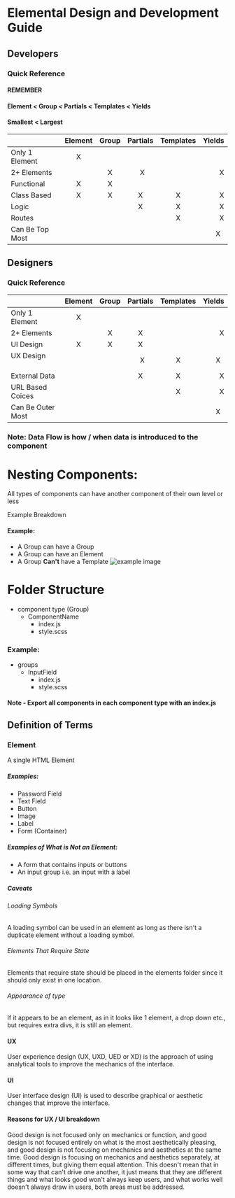# Elemental Design and Development Guide

## Developers
### Quick Reference
#### REMEMBER 
#### Element < Group < Partials < Templates < Yields
#### Smallest < Largest

|                 | Element   | Group | Partials | Templates |  Yields |
| :-------------  |:---------:| :---: | :-------:| :------:  | ------: |
| Only 1 Element  |     X     |       |          |           |         | 
| 2+  Elements    |           |   X   |     X    |           |    X    |
| Functional      |     X     |   X   |          |           |         |
| Class Based     |     X     |   X   |     X    |     X     |    X    |
| Logic           |           |       |     X    |     X     |    X    | 
| Routes          |           |       |          |     X     |    X    |
| Can Be Top Most |           |       |          |           |    X    |




## Designers
### Quick Reference

|                   | Element   | Group | Partials | Templates | Yields  |
| :---------------  |:---------:| :---: | :-------:| :------:  | ------: |
| Only 1 Element    |     X     |       |          |           |         | 
| 2+  Elements      |           |   X   |     X    |           |    X    |
| UI Design         |     X     |   X   |     X    |           |         |
| UX Design         |           |       |     X    |     X     |    X    | 
| External Data     |           |       |     X    |     X     |    X    | 
| URL Based Coices  |           |       |          |     X     |    X    |
| Can Be Outer Most |           |       |          |           |    X    |

### Note: Data Flow is how / when data is introduced to the component

# Nesting Components:
All types of components can have another component of their own level or less

Example Breakdown

#### Example:
* A Group can have a Group
* A Group can have an Element
* A Group **Can't** have a Template
![example image](/example.png?raw=true)

# Folder Structure
* component type (Group)
  * ComponentName
    * index.js
    * style.scss

### Example:
* groups
  * InputField
    * index.js
    * style.scss
#### Note - Export all components in each component type with an index.js
## Definition of Terms


### Element
A single HTML Element
##### Examples: 
* Password Field
* Text Field
* Button
* Image
* Label
* Form (Container)

##### Examples of What is Not an Element:
* A form that contains inputs or buttons
* An input group i.e. an input with a label

##### Caveats
###### Loading Symbols
A loading symbol can be used in an element as long as there isn't
a duplicate element without a loading symbol.

###### Elements That Require State
Elements that require state should be placed in the elements folder since it should only exist in one location.

###### Appearance of type
If it appears to be an element, as in it looks like 1 element, a drop down etc., but requires extra divs, it is still an element.

#### UX
User experience design (UX, UXD, UED or XD) is the approach of using analytical tools to improve the mechanics of the interface.

#### UI
User interface design (UI) is used to describe graphical or aesthetic changes that improve the interface.  

#### Reasons for UX / UI breakdown
Good design is not focused only on mechanics or function, and good design is not focused entirely on what is the most aesthetically pleasing, and good design is not focusing on mechanics and aesthetics at the same time. Good design is focusing on mechanics and aesthetics separately, at different times, but giving them equal attention. 
This doesn't mean that in some way that can't drive one another, it just means that they are different things and what looks good won't always keep users, and what works well doesn't always draw in users, both areas must be addressed.

